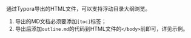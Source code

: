 通过Typora导出的HTML文件，可以支持浮动目录大纲浏览。<br>
1. 导出的MD文档必须要添加`[toc]`标签；<br>
2. 导出后添加`outline.md`的代码到HTML文件的`</body>`前即可，详见示例。
